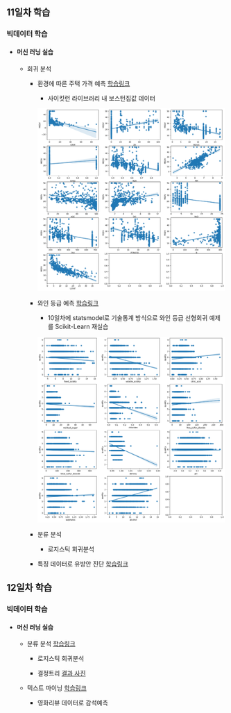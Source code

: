 ## 11일차 학습
### 빅데이터 학습

- #### 머신 러닝 실습
    - 회귀 분석
        - 환경에 따른 주택 가격 예측 [학습링크](https://github.com/KangJeongTaek/bigdata-analysis-2024/blob/main/day11/da23_보스턴주택가격_회귀분석.ipynb)
            - 사이킷런 라이브러리 내 보스턴집값 데이터

            ![산점도](https://raw.githubusercontent.com/KangJeongTaek/bigdata-analysis-2024/main/images/ba023.png)

        - 와인 등급 예측 [학습링크](https://github.com/KangJeongTaek/bigdata-analysis-2024/blob/main/day11/da24_와인품질등급_회귀분석.ipynb)
            - 10일차에 statsmodel로 기술통계 방식으로 와인 등급 선형회귀 예제를 Scikit-Learn 재실습

            ![산점도](https://raw.githubusercontent.com/KangJeongTaek/bigdata-analysis-2024/main/images/ba024.png)

        - 분류 분석
            - 로지스틱 회귀분석

        - 특징 데이터로 유방안 진단 [학습링크](https://github.com/KangJeongTaek/bigdata-analysis-2024/blob/main/day11/da25_유방암진단_로지스틱회귀분석.ipynb)



## 12일차 학습
### 빅데이터 학습

- #### 머신 러닝 실습
    - 분류 분석 [학습링크](https://github.com/KangJeongTaek/bigdata-analysis-2024/blob/main/day12/da26_유방암진단데이터로_로지스틱회귀분석.ipynb)
        - 로지스틱 회귀분석

        - 결정트리 [결과 사진](https://github.com/KangJeongTaek/bigdata-analysis-2024/blob/main/day12/result.png)

    - 텍스트 마이닝 [학습링크](https://github.com/KangJeongTaek/bigdata-analysis-2024/blob/main/day12/da28_영화예측데이터로_감성예측.ipynb)
        - 영화리뷰 데이터로 감석예측